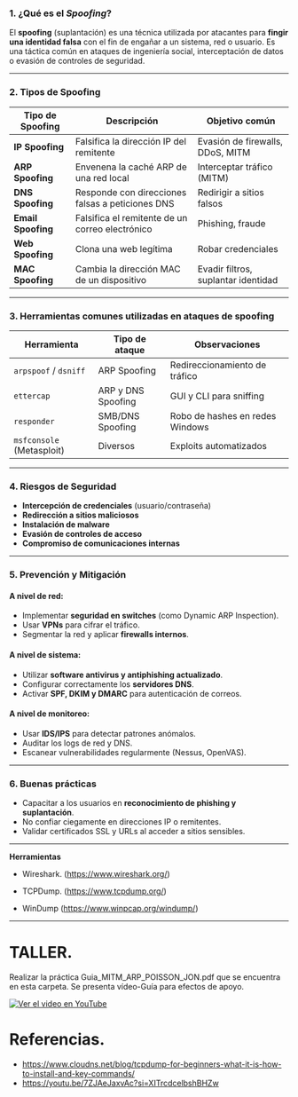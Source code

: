 
### 1. ¿Qué es el *Spoofing*?

El **spoofing** (suplantación) es una técnica utilizada por atacantes para **fingir una identidad falsa** con el fin de engañar a un sistema, red o usuario. Es una táctica común en ataques de ingeniería social, interceptación de datos o evasión de controles de seguridad.

---

### 2. Tipos de Spoofing

| Tipo de Spoofing   | Descripción                                      | Objetivo común                      |
| ------------------ | ------------------------------------------------ | ----------------------------------- |
| **IP Spoofing**    | Falsifica la dirección IP del remitente          | Evasión de firewalls, DDoS, MITM    |
| **ARP Spoofing**   | Envenena la caché ARP de una red local           | Interceptar tráfico (MITM)          |
| **DNS Spoofing**   | Responde con direcciones falsas a peticiones DNS | Redirigir a sitios falsos           |
| **Email Spoofing** | Falsifica el remitente de un correo electrónico  | Phishing, fraude                    |
| **Web Spoofing**   | Clona una web legítima                           | Robar credenciales                  |
| **MAC Spoofing**   | Cambia la dirección MAC de un dispositivo        | Evadir filtros, suplantar identidad |

---

### 3. Herramientas comunes utilizadas en ataques de spoofing

| Herramienta               | Tipo de ataque     | Observaciones                   |
| ------------------------- | ------------------ | ------------------------------- |
| `arpspoof` / `dsniff`     | ARP Spoofing       | Redireccionamiento de tráfico   |
| `ettercap`                | ARP y DNS Spoofing | GUI y CLI para sniffing         |
| `responder`               | SMB/DNS Spoofing   | Robo de hashes en redes Windows |
| `msfconsole` (Metasploit) | Diversos           | Exploits automatizados          |

---

### 4. Riesgos de Seguridad

* **Intercepción de credenciales** (usuario/contraseña)
* **Redirección a sitios maliciosos**
* **Instalación de malware**
* **Evasión de controles de acceso**
* **Compromiso de comunicaciones internas**

---

### 5. Prevención y Mitigación

#### A nivel de red:

* Implementar **seguridad en switches** (como Dynamic ARP Inspection).
* Usar **VPNs** para cifrar el tráfico.
* Segmentar la red y aplicar **firewalls internos**.

#### A nivel de sistema:

* Utilizar **software antivirus y antiphishing actualizado**.
* Configurar correctamente los **servidores DNS**.
* Activar **SPF, DKIM y DMARC** para autenticación de correos.

#### A nivel de monitoreo:

* Usar **IDS/IPS** para detectar patrones anómalos.
* Auditar los logs de red y DNS.
* Escanear vulnerabilidades regularmente (Nessus, OpenVAS).

---

### 6. Buenas prácticas

* Capacitar a los usuarios en **reconocimiento de phishing y suplantación**.
* No confiar ciegamente en direcciones IP o remitentes.
* Validar certificados SSL y URLs al acceder a sitios sensibles.

---


**Herramientas**

- Wireshark. (https://www.wireshark.org/)

- TCPDump. (https://www.tcpdump.org/)

- WinDump  (https://www.winpcap.org/windump/)


---
# **TALLER.**

Realizar la práctica Guia_MITM_ARP_POISSON_JON.pdf que se encuentra en esta carpeta. 
Se presenta vídeo-Guía para efectos de apoyo.




[![Ver el video en YouTube](https://img.youtube.com/vi/GDd80_9meYs/0.jpg)](http://www.youtube.com/watch?v=GDd80_9meYs)




# Referencias.

- https://www.cloudns.net/blog/tcpdump-for-beginners-what-it-is-how-to-install-and-key-commands/
- https://youtu.be/7ZJAeJaxvAc?si=XITrcdcelbshBHZw
